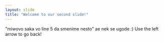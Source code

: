 ```yaml
---
layout: slide
title: "Welcome to our second slide!"
---
```

"miwovo saka vo line 5 da smenime nesto" ae nek se ugode :)
Use the left arrow to go back!
